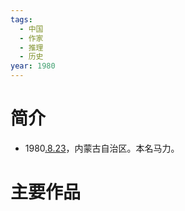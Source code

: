 ```yaml
---
tags:
  - 中国
  - 作家
  - 推理
  - 历史
year: 1980
---
```

# 简介

- 1980[.8.23](2024-08-23.md)，内蒙古自治区。本名马力。
# 主要作品
